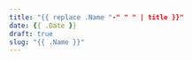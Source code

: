 ```yaml
---
title: "{{ replace .Name "-" " " | title }}"
date: {{ .Date }}
draft: true
slug: "{{ .Name }}"
---
```




<!--more-->  


